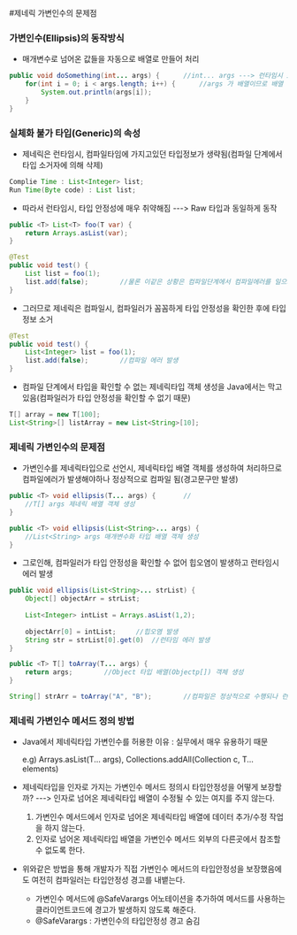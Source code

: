 #제네릭 가변인수의 문제점
### 가변인수(Ellipsis)의 동작방식
* 매개변수로 넘어온 값들을 자동으로 배열로 만들어 처리

```java
public void doSomething(int... args) {		//int... args ---> 런타임시 int[] args 로 동작
	for(int i = 0; i < args.length; i++) {		//args 가 배열이므로 배열 연산자들 사용가능
		System.out.println(args[i]);
	}
}
```

### 실체화 불가 타입(Generic)의 속성
* 제네릭은 런타임시, 컴파일타임에 가지고있던 타입정보가 생략됨(컴파일 단계에서 타입 소거자에 의해 삭제)
```java
Complie Time : List<Integer> list;
Run Time(Byte code) : List list;
```

* 따라서 런타임시, 타입 안정성에 매우 취약해짐 ---> Raw 타입과 동일하게 동작
```java
public <T> List<T> foo(T var) {
	return Arrays.asList(var);
}

@Test
public void test() {
	List list = foo(1);
	list.add(false);		//물론 이같은 상황은 컴파일단계에서 컴파일에러를 일으키므로 발생하지 않는다.
}
```

* 그러므로 제네릭은 컴파일시, 컴파일러가 꼼꼼하게 타입 안정성을 확인한 후에 타입 정보 소거
```java
@Test
public void test() {
	List<Integer> list = foo(1);
	list.add(false);		//컴파일 에러 발생
}
```

* 컴파일 단계에서 타입을 확인할 수 없는 제네릭타입 객체 생성을 Java에서는 막고있음(컴파일러가 타입 안정성을 확인할 수 없기 때문)
```java
T[] array = new T[100];
List<String>[] listArray = new List<String>[10];
```

### 제네릭 가변인수의 문제점
* 가변인수를 제네릭타입으로 선언시, 제네릭타입 배열 객체를 생성하여 처리하므로 컴파일에러가 발생해야하나 정상적으로 컴파일 됨(경고문구만 발생)
```java
public <T> void ellipsis(T... args) {		//
	//T[] args 제네릭 배열 객체 생성
}

public <T> void ellipsis(List<String>... args) {
	//List<String> args 매개변수화 타입 배열 객체 생성
}
```

* 그로인해, 컴파일러가 타입 안정성을 확인할 수 없어 힙오염이 발생하고 런타임시 에러 발생
```java
public void ellipsis(List<String>... strList) {
	Object[] objectArr = strList;
	
	List<Integer> intList = Arrays.asList(1,2);
	
	objectArr[0] = intList;		//힙오염 발생
	String str = strList[0].get(0)	//런타임 에러 발생
}
```

```java
public <T> T[] toArray(T... args) {
	return args;		//Object 타입 배열(Objectp[]) 객체 생성
}

String[] strArr = toArray("A", "B");		//컴파일은 정상적으로 수행되나 런타임 에러 발생 --> 부모객체(Object)는 자식타입(String)으로 형변환 불가능
```

### 제네릭 가변인수 메서드 정의 방법

* Java에서 제네릭타입 가변인수를 허용한 이유 : 실무에서 매우 유용하기 때문

    e.g) Arrays.asList(T... args), Collections.addAll(Collection c, T... elements)


* 제네릭타입을 인자로 가지는 가변인수 메서드 정의시 타입안정성을 어떻게 보장할까? ---> 인자로 넘어온 제네릭타입 배열이 수정될 수 있는 여지를 주지 않는다.
   1. 가변인수 메서드에서 인자로 넘어온 제네릭타입 배열에 데이터 추가/수정 작업을 하지 않는다.
   2. 인자로 넘어온 제네릭타입 배열을 가변인수 메서드 외부의 다른곳에서 참조할 수 없도록 한다.
   
* 위와같은 방법을 통해 개발자가 직접 가변인수 메서드의 타입안정성을 보장했음에도 여전히 컴파일러는 타입안정성 경고를 내뱉는다.
   * 가변인수 메서드에 @SafeVarargs 어노테이션을 추가하여 메서드를 사용하는 클라이언트코드에 경고가 발생하지 않도록 해준다.
   * @SafeVarargs : 가변인수의 타입안정성 경고 숨김
